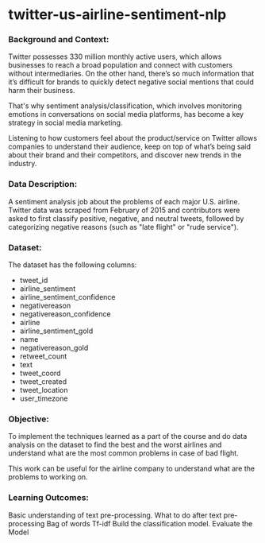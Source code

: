 # twitter-us-airline-sentiment-nlp

### Background and Context:

Twitter possesses 330 million monthly active users, which allows businesses to reach a broad population and connect with customers without intermediaries. On the other hand, there’s so much information that it’s difficult for brands to quickly detect negative social mentions that could harm their business.

That's why sentiment analysis/classification, which involves monitoring emotions in conversations on social media platforms, has become a key strategy in social media marketing.


Listening to how customers feel about the product/service on Twitter allows companies to understand their audience, keep on top of what’s being said about their brand and their competitors, and discover new trends in the industry.

 

### Data Description:

A sentiment analysis job about the problems of each major U.S. airline. Twitter data was scraped from February of 2015 and contributors were asked to first classify positive, negative, and neutral tweets, followed by categorizing negative reasons (such as "late flight" or "rude service").

 

### Dataset:

The dataset has the following columns:
* tweet_id                                                           
* airline_sentiment                                               
* airline_sentiment_confidence                               
* negativereason                                                   
* negativereason_confidence                                    
* airline                                                                    
* airline_sentiment_gold                                              
* name     
* negativereason_gold 
* retweet_count
* text
* tweet_coord
* tweet_created
* tweet_location 
* user_timezone
 

### Objective:

To implement the techniques learned as a part of the course and do data analysis on the dataset to find the best and the worst airlines and understand what are the most common problems in case of bad flight. 

This work can be useful for the airline company to understand what are the problems to working on.


### Learning Outcomes:

Basic understanding of text pre-processing.
What to do after text pre-processing
Bag of words
Tf-idf
Build the classification model.
Evaluate the Model
